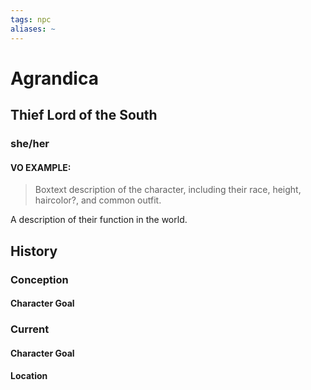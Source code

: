 ```yaml
---
tags: npc
aliases: ~
---
```


# Agrandica

## Thief Lord of the South

### she/her

#### VO EXAMPLE:

 > 
 > Boxtext description of the character, including their race, height, haircolor?, and common outfit.

A description of their function in the world.

## History

### Conception

#### Character Goal

### Current

#### Character Goal

#### Location
